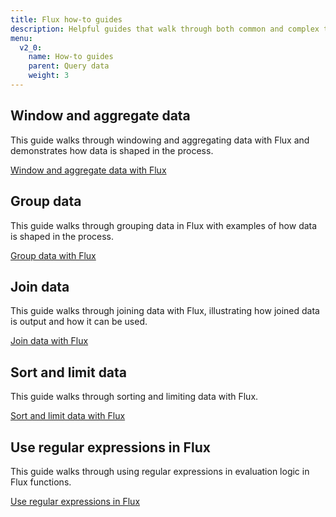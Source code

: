 ```yaml
---
title: Flux how-to guides
description: Helpful guides that walk through both common and complex tasks and use cases for Flux.
menu:
  v2_0:
    name: How-to guides
    parent: Query data
    weight: 3
---
```


## Window and aggregate data
This guide walks through windowing and aggregating data with Flux and demonstrates
how data is shaped in the process.

[Window and aggregate data with Flux](/v2.0/query-data/guides/window-aggregate)

## Group data
This guide walks through grouping data in Flux with examples of how data is shaped in the process.

[Group data with Flux](/v2.0/query-data/guides/group-data)

## Join data
This guide walks through joining data with Flux, illustrating how joined data is output and how it can be used.

[Join data with Flux](/v2.0/query-data/guides/join)

## Sort and limit data
This guide walks through sorting and limiting data with Flux.

[Sort and limit data with Flux](/v2.0/query-data/guides/sort-limit)

## Use regular expressions in Flux
This guide walks through using regular expressions in evaluation logic in Flux functions.

[Use regular expressions in Flux](/v2.0/query-data/guides/regular-expressions)
